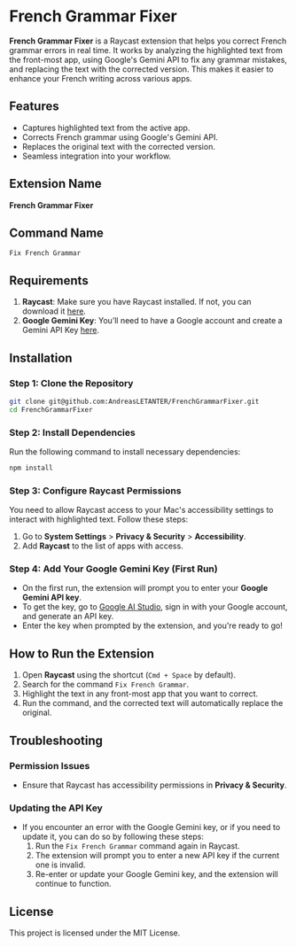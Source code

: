 # French Grammar Fixer

**French Grammar Fixer** is a Raycast extension that helps you correct French grammar errors in real time. It works by analyzing the highlighted text from the front-most app, using Google's Gemini API to fix any grammar mistakes, and replacing the text with the corrected version. This makes it easier to enhance your French writing across various apps.

## Features
- Captures highlighted text from the active app.
- Corrects French grammar using Google's Gemini API.
- Replaces the original text with the corrected version.
- Seamless integration into your workflow.

## Extension Name
**French Grammar Fixer**

## Command Name
`Fix French Grammar`

## Requirements
1. **Raycast**: Make sure you have Raycast installed. If not, you can download it [here](https://www.raycast.com/).
2. **Google Gemini Key**: You’ll need to have a Google account and create a Gemini API Key [here](https://aistudio.google.com/app/apikey).

## Installation

### Step 1: Clone the Repository
```bash
git clone git@github.com:AndreasLETANTER/FrenchGrammarFixer.git
cd FrenchGrammarFixer
```

### Step 2: Install Dependencies
Run the following command to install necessary dependencies:
```bash
npm install
```

### Step 3: Configure Raycast Permissions
You need to allow Raycast access to your Mac's accessibility settings to interact with highlighted text. Follow these steps:
1. Go to **System Settings** > **Privacy & Security** > **Accessibility**.
2. Add **Raycast** to the list of apps with access.

### Step 4: Add Your Google Gemini Key (First Run)
- On the first run, the extension will prompt you to enter your **Google Gemini API key**.
- To get the key, go to [Google AI Studio](https://aistudio.google.com/app/apikey), sign in with your Google account, and generate an API key.
- Enter the key when prompted by the extension, and you're ready to go!

## How to Run the Extension
1. Open **Raycast** using the shortcut (`Cmd + Space` by default).
2. Search for the command `Fix French Grammar`.
3. Highlight the text in any front-most app that you want to correct.
4. Run the command, and the corrected text will automatically replace the original.

## Troubleshooting

### Permission Issues
- Ensure that Raycast has accessibility permissions in **Privacy & Security**.

### Updating the API Key
- If you encounter an error with the Google Gemini key, or if you need to update it, you can do so by following these steps:
  1. Run the `Fix French Grammar` command again in Raycast.
  2. The extension will prompt you to enter a new API key if the current one is invalid.
  3. Re-enter or update your Google Gemini key, and the extension will continue to function.

## License
This project is licensed under the MIT License.
